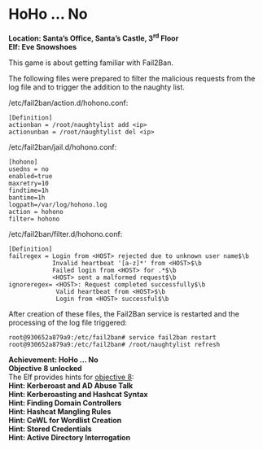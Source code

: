 <h1 id="hoho-...-no">HoHo … No</h1>
<p><strong>Location: Santa’s Office, Santa’s Castle, 3<sup>rd</sup> Floor</strong><br>
<strong>Elf: Eve Snowshoes</strong></p>
<p>This game is about getting familiar with Fail2Ban.</p>
<p>The following files were prepared to filter the malicious requests from the log file and to trigger the addition to the naughty list.</p>
<p>/etc/fail2ban/action.d/hohono.conf:</p>
<pre><code>[Definition]
actionban = /root/naughtylist add &lt;ip&gt;
actionunban = /root/naughtylist del &lt;ip&gt;
</code></pre>
<p>/etc/fail2ban/jail.d/hohono.conf:</p>
<pre><code>[hohono]
usedns = no
enabled=true
maxretry=10
findtime=1h
bantime=1h
logpath=/var/log/hohono.log
action = hohono
filter= hohono
</code></pre>
<p>/etc/fail2ban/filter.d/hohono.conf:</p>
<pre><code>[Definition]
failregex = Login from &lt;HOST&gt; rejected due to unknown user name$\b
            Invalid heartbeat '[a-z]*' from &lt;HOST&gt;$\b
            Failed login from &lt;HOST&gt; for .*$\b
            &lt;HOST&gt; sent a malformed request$\b
ignoreregex= &lt;HOST&gt;: Request completed successfully$\b
             Valid heartbeat from &lt;HOST&gt;$\b
             Login from &lt;HOST&gt; successful$\b
</code></pre>
<p>After creation of these files, the Fail2Ban service is restarted and the processing of the log file triggered:</p>
<pre><code>root@930652a879a9:/etc/fail2ban# service fail2ban restart
root@930652a879a9:/etc/fail2ban# /root/naughtylist refresh
</code></pre>
<p><strong>Achievement: HoHo … No</strong><br>
<strong>Objective 8 unlocked</strong><br>
The Elf provides hints for <a href="https://github.com/joergschwarzwaelder/hhc2021/tree/master/Objective-8">objective 8</a>:<br>
<strong>Hint: Kerberoast and AD Abuse Talk</strong><br>
<strong>Hint: Kerberoasting and Hashcat Syntax</strong><br>
<strong>Hint: Finding Domain Controllers</strong><br>
<strong>Hint: Hashcat Mangling Rules</strong><br>
<strong>Hint: CeWL for Wordlist Creation</strong><br>
<strong>Hint: Stored Credentials</strong><br>
<strong>Hint: Active Directory Interrogation</strong></p>


